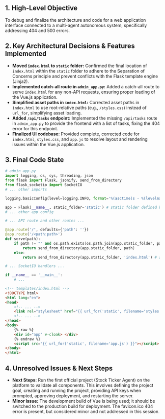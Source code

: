 ## 1. High-Level Objective ##

To debug and finalize the architecture and code for a web application interface connected to a multi-agent autonomous system, specifically addressing 404 and 500 errors.

## 2. Key Architectural Decisions & Features Implemented ##

* **Moved `index.html` to `static` folder:**  Confirmed the final location of `index.html` within the `static` folder to adhere to the Separation of Concerns principle and prevent conflicts with the Flask template engine (Jinja2).
* **Implemented catch-all route in `admin_app.py`:**  Added a catch-all route to serve `index.html` for any non-API requests, ensuring proper loading of the Vue.js application.
* **Simplified asset paths in `index.html`:**  Corrected asset paths in `index.html` to use root-relative paths (e.g., `/styles.css`) instead of `url_for`, simplifying asset loading.
* **Added `/api/tasks` endpoint:**  Implemented the missing `/api/tasks` route in `admin_app.py` to provide the frontend with a list of tasks, fixing the 404 error for this endpoint.
* **Finalized UI codebase:** Provided complete, corrected code for `index.html`, `styles.css`, and `app.js` to resolve layout and rendering issues within the Vue.js application.

## 3. Final Code State ##

```python
# admin_app.py
import logging, os, sys, threading, json
from flask import Flask, jsonify, send_from_directory
from flask_socketio import SocketIO
# ... other imports

logging.basicConfig(level=logging.INFO, format='%(asctime)s - %(levelname)s - [%(threadName)s] - %(message)s')

app = Flask(__name__, static_folder='static') # static folder defined here
# ... other app config

# ... API route and other routes ...

@app.route('/', defaults={'path': ''})
@app.route('/<path:path>')
def serve(path):
    if path != "" and os.path.exists(os.path.join(app.static_folder, path)):
        return send_from_directory(app.static_folder, path)
    else:
        return send_from_directory(app.static_folder, 'index.html') # serves index.html

# ... SocketIO handlers ...

if __name__ == '__main__':
    # ...
```

```html
<!-- templates/index.html -->
<!DOCTYPE html>
<html lang="en">
<head>
    <!-- ... -->
    <link rel="stylesheet" href="{{ url_for('static', filename='styles.css') }}">
    <!-- ... -->
</head>
<body>
    {% raw %}
    <div id="app" v-cloak> </div>
    {% endraw %}
    <script src="{{ url_for('static', filename='app.js') }}"></script>
</body>
</html>
```

## 4. Unresolved Issues & Next Steps ##

* **Next Steps:** Run the first official project (Stock Ticker Agent) on the platform to validate all components. This involves defining the project goal, creating and running the project, providing API keys when prompted, approving deployment, and restarting the server.
* **Minor issue:** The development build of Vue is being used; it should be switched to the production build for deployment. The favicon.ico 404 error is present, but considered minor and not addressed in this session.
